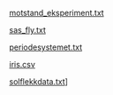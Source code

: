 [motstand_eksperiment.txt](motstand_eksperiment.txt)

[sas_fly.txt](sas_fly.txt)

[periodesystemet.txt](periodesystemet.txt)

[iris.csv](iris.csv)

[solflekkdata.txt](solflekkdata.txt)]

